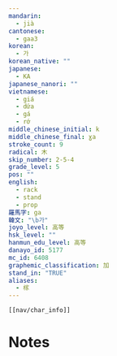 ```yaml
---
mandarin:
  - jià
cantonese:
  - gaa3
korean:
  - 가
korean_native: ""
japanese:
  - KA
japanese_nanori: ""
vietnamese:
  - giá
  - dứa
  - gá
  - rớ
middle_chinese_initial: k
middle_chinese_final: ɣa
stroke_count: 9
radical: 木
skip_number: 2-5-4
grade_level: 5
pos: ""
english:
  - rack
  - stand
  - prop
羅馬字: ga
韓文: "\b가"
joyo_level: 高等
hsk_level: ""
hanmun_edu_level: 高等
danayo_id: 5177
mc_id: 6408
graphemic_classification: 加
stand_in: "TRUE"
aliases:
  - 榢
---
```

```meta-bind-embed
[[nav/char_info]]
```

# Notes
